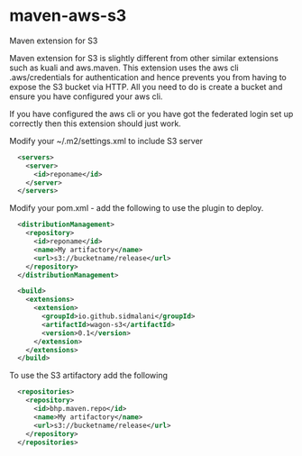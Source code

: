 # maven-aws-s3
Maven extension for S3

Maven extension for S3 is slightly different from other similar extensions such as kuali and aws.maven.
This extension uses the aws cli .aws/credentials for authentication and hence prevents you from having to expose the S3 bucket via HTTP. All you need to do is create a bucket and ensure you have configured your aws cli.

If you have configured the aws cli or you have got the federated login set up correctly then this extension should just work.

Modify your ~/.m2/settings.xml to include S3 server

```xml
  <servers>
    <server>
      <id>reponame</id>
    </server> 
  </servers>
```

Modify your pom.xml - add the following to use the plugin to deploy.

```xml
  <distributionManagement>
    <repository>
      <id>reponame</id>
      <name>My artifactory</name>
      <url>s3://bucketname/release</url>
    </repository>
  </distributionManagement>

  <build>
    <extensions>
      <extension>
        <groupId>io.github.sidmalani</groupId>
        <artifactId>wagon-s3</artifactId>
        <version>0.1</version>
      </extension>
    </extensions>
  </build>
```

To use the S3 artifactory add the following

```xml
  <repositories>
    <repository>
      <id>bhp.maven.repo</id>
      <name>My artifactory</name>
      <url>s3://bucketname/release</url>
    </repository>
  </repositories>
```

